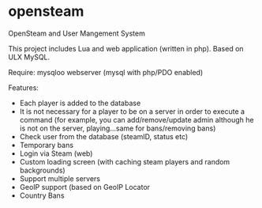 opensteam
=========

OpenSteam and User Mangement System

This project includes Lua and web application (written in php). Based on ULX MySQL.

Require: 
mysqloo
webserver (mysql with php/PDO enabled)

Features:
- Each player is added to the database
- It is not necessary for a player to be on a server in order to execute a command (for example, you can add/remove/update admin although he is not on the server, playing...same for bans/removing bans)
- Check user from the database (steamID, status etc)
- Temporary bans
- Login via Steam (web)
- Custom loading screen (with caching steam players and random backgrounds)
- Support multiple servers
- GeoIP support (based on GeoIP Locator
- Country Bans
